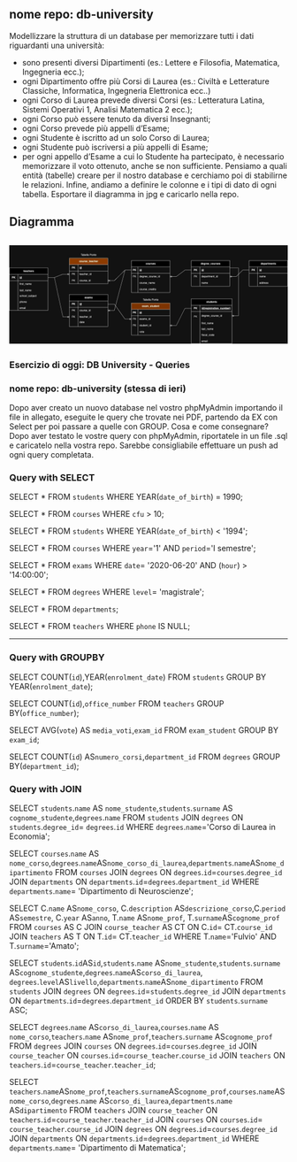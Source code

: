 ## nome repo: db-university
Modellizzare la struttura di un database per memorizzare tutti i dati riguardanti una università:
- sono presenti diversi Dipartimenti (es.: Lettere e Filosofia, Matematica, Ingegneria ecc.);
- ogni Dipartimento offre più Corsi di Laurea (es.: Civiltà e Letterature Classiche, Informatica, Ingegneria Elettronica ecc..)
- ogni Corso di Laurea prevede diversi Corsi (es.: Letteratura Latina, Sistemi Operativi 1, Analisi Matematica 2 ecc.);
- ogni Corso può essere tenuto da diversi Insegnanti;
- ogni Corso prevede più appelli d’Esame;
- ogni Studente è iscritto ad un solo Corso di Laurea;
- ogni Studente può iscriversi a più appelli di Esame;
- per ogni appello d’Esame a cui lo Studente ha partecipato, è necessario memorizzare il voto ottenuto, anche se non sufficiente.
Pensiamo a quali entità (tabelle) creare per il nostro database e cerchiamo poi di stabilirne le relazioni.
Infine, andiamo a definire le colonne e i tipi di dato di ogni tabella.
Esportare il diagramma in jpg e caricarlo nella repo.

## Diagramma

![Questo è il testo dell'alt](Diagramma.jpg)
---

### Esercizio di oggi: DB University - Queries
### nome repo: db-university (stessa di ieri)
Dopo aver creato un nuovo database nel vostro phpMyAdmin importando il file in allegato, eseguite le query che trovate nei PDF, partendo da EX con Select per poi passare a quelle con GROUP.
Cosa  e come consegnare?
Dopo aver testato le vostre query con phpMyAdmin, riportatele in un file .sql e caricatelo nella vostra repo.
Sarebbe consigliabile effettuare un push ad ogni query completata.

### Query with SELECT
<!-- 1. Selezionare tutti gli studenti nati nel 1990 (160) -->
SELECT * FROM `students` WHERE YEAR(`date_of_birth`) = 1990;

<!-- 2. Selezionare tutti i corsi che valgono più di 10 crediti (479) -->
SELECT * FROM `courses` WHERE `cfu` > 10;

<!-- 3. Selezionare tutti gli studenti che hanno più di 30 anni -->
SELECT * FROM `students` WHERE YEAR(`date_of_birth`) < '1994';

<!-- 4. Selezionare tutti i corsi del primo semestre del primo anno di un qualsiasi corso di laurea (286) -->
SELECT * FROM `courses` WHERE `year`='1' AND `period`='I semestre';

<!-- 5. Selezionare tutti gli appelli d'esame che avvengono nel pomeriggio (dopo le 14) del 20/06/2020 (21)-->
SELECT * FROM `exams` WHERE `date`= '2020-06-20' AND (`hour`) > '14:00:00';

<!-- 6. Selezionare tutti i corsi di laurea magistrale (38) -->
SELECT * FROM `degrees`  WHERE `level`= 'magistrale';

<!-- 7. Da quanti dipartimenti è composta l'università? (12) -->
SELECT * FROM `departments`;

<!-- 8. Quanti sono gli insegnanti che non hanno un numero di telefono? (50) -->
SELECT * FROM `teachers` WHERE `phone` IS NULL;

---

### Query with GROUPBY

<!-- 1. Contare quanti iscritti ci sono stati ogni anno -->
SELECT COUNT(`id`),YEAR(`enrolment_date`) FROM `students` GROUP BY YEAR(`enrolment_date`);

<!-- 2. Contare gli insegnanti che hanno l'ufficio nello stesso edificio -->
SELECT COUNT(`id`),`office_number` FROM `teachers` GROUP BY(`office_number`);

<!-- 3. Calcolare la media dei voti di ogni appello d'esame -->
SELECT AVG(`vote`) AS `media_voti`,`exam_id` FROM `exam_student` GROUP BY `exam_id`;

<!-- 4. Contare quanti corsi di laurea ci sono per ogni dipartimento -->
SELECT COUNT(`id`) AS`numero_corsi`,`department_id` FROM `degrees` GROUP BY(`department_id`);

### Query with JOIN

<!-- 1. Selezionare tutti gli studenti iscritti al Corso di Laurea in Economia -->
SELECT `students`.`name` AS `nome_studente`,`students`.`surname` AS `cognome_studente`,`degrees`.`name`
FROM `students`
JOIN `degrees`
ON `students`.`degree_id`= `degrees`.`id`
WHERE `degrees`.`name`='Corso di Laurea in Economia';

<!-- 2. Selezionare tutti i Corsi di Laurea del Dipartimento di Neuroscienze -->
SELECT `courses`.`name` AS `nome_corso`,`degrees`.`name`AS`nome_corso_di_laurea`,`departments`.`name`AS`nome_dipartimento`
FROM `courses`
JOIN `degrees`
ON `degrees`.`id`=`courses`.`degree_id`
JOIN `departments`
ON `departments`.`id`=`degrees`.`department_id`
WHERE `departments`.`name`= 'Dipartimento di Neuroscienze';

<!-- 3. Selezionare tutti i corsi in cui insegna Fulvio Amato (id=44) -->
SELECT C.`name` AS`nome_corso`, C.`description` AS`descrizione_corso`,C.`period`
AS`semestre`, C.`year` AS`anno`, T.`name` AS`nome_prof`, T.`surname`AS`cognome_prof`
FROM `courses` AS C
JOIN `course_teacher` AS CT ON C.`id`= CT.`course_id`
JOIN `teachers` AS T ON T.`id`= CT.`teacher_id`
WHERE T.`name`='Fulvio'
AND T.`surname`='Amato';

<!-- 4. Selezionare tutti gli studenti con i dati relativi al corso di laurea a cui sono iscritti e il relativo dipartimento,
 in ordine alfabetico per cognome e nome -->
SELECT `students`.`id`AS`id`,`students`.`name` AS`nome_studente`,`students`.`surname` AS`cognome_studente`,`degrees`.`name`AS`corso_di_laurea`,
`degrees`.`level`AS`livello`,`departments`.`name`AS`nome_dipartimento`
FROM `students`
JOIN `degrees`
ON `degrees`.`id`=`students`.`degree_id`
JOIN `departments`
ON `departments`.`id`=`degrees`.`department_id`
ORDER BY `students`.`surname` ASC;

<!-- 5. Selezionare tutti i corsi di laurea con i relativi corsi e insegnanti -->
SELECT `degrees`.`name` AS`corso_di_laurea`,`courses`.`name` AS `nome_corso`,`teachers`.`name` AS`nome_prof`,`teachers`.`surname` AS`cognome_prof`
 FROM `degrees`
 JOIN `courses`
 ON `degrees`.`id`=`courses`.`degree_id`
 JOIN `course_teacher`
 ON `courses`.`id`=`course_teacher`.`course_id`
 JOIN `teachers`
 ON `teachers`.`id`=`course_teacher`.`teacher_id`;

<!-- 6. Selezionare tutti i docenti che insegnano nel Dipartimento di Matematica (54) -->
SELECT `teachers`.`name`AS`nome_prof`,`teachers`.`surname`AS`cognome_prof`,`courses`.`name`AS`nome_corso`,`degrees`.`name` AS`corso_di_laurea`,`departments`.`name` AS`dipartimento`
FROM `teachers`
JOIN `course_teacher`
ON `teachers`.`id`=`course_teacher`.`teacher_id`
JOIN `courses`
ON `courses`.`id`= `course_teacher`.`course_id`
JOIN `degrees`
ON `degrees`.`id`=`courses`.`degree_id`
JOIN `departments`
ON `departments`.`id`=`degrees`.`department_id`
WHERE `departments`.`name`= 'Dipartimento di Matematica';

<!-- 7. BONUS: Selezionare per ogni studente quanti tentativi d’esame ha sostenuto per -->
<!-- superare ciascuno dei suoi esami -->
